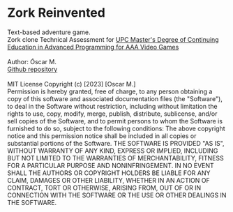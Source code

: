 # Zork Reinvented

Text-based adventure game.\
Zork clone Technical Assessment for [UPC Master's Degree of Continuing Education in Advanced Programming for AAA Video Games](https://www.talent.upc.edu/ing/estudis/formacio/curs/201200/master-degree-advanced-programming-aaa-video-games/)
\
\
Author: Óscar M.\
[Github repository](https://github.com/oooscaaar/zork-reinvented)\
\
MIT License
Copyright (c) [2023] [Oscar M.]\
Permission is hereby granted, free of charge, to any person obtaining a copy
of this software and associated documentation files (the "Software"), to deal
in the Software without restriction, including without limitation the rights
to use, copy, modify, merge, publish, distribute, sublicense, and/or sell
copies of the Software, and to permit persons to whom the Software is
furnished to do so, subject to the following conditions:
The above copyright notice and this permission notice shall be included in all
copies or substantial portions of the Software.
THE SOFTWARE IS PROVIDED "AS IS", WITHOUT WARRANTY OF ANY KIND, EXPRESS OR
IMPLIED, INCLUDING BUT NOT LIMITED TO THE WARRANTIES OF MERCHANTABILITY,
FITNESS FOR A PARTICULAR PURPOSE AND NONINFRINGEMENT. IN NO EVENT SHALL THE
AUTHORS OR COPYRIGHT HOLDERS BE LIABLE FOR ANY CLAIM, DAMAGES OR OTHER
LIABILITY, WHETHER IN AN ACTION OF CONTRACT, TORT OR OTHERWISE, ARISING FROM,
OUT OF OR IN CONNECTION WITH THE SOFTWARE OR THE USE OR OTHER DEALINGS IN THE
SOFTWARE.
